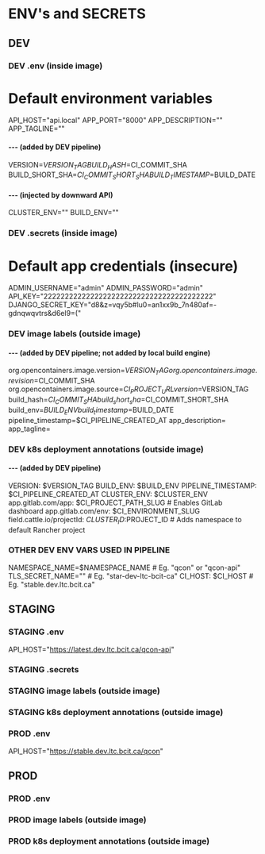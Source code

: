# ENV's and SECRETS

## DEV
### DEV .env (inside image)
# Default environment variables
API_HOST="api.local"
APP_PORT="8000"
APP_DESCRIPTION=""
APP_TAGLINE=""
#### --- (added by DEV pipeline)
VERSION=$VERSION_TAG
BUILD_HASH=$CI_COMMIT_SHA
BUILD_SHORT_SHA=$CI_COMMIT_SHORT_SHA
BUILD_TIMESTAMP=$BUILD_DATE
#### --- (injected by downward API)
CLUSTER_ENV=""
BUILD_ENV=""


### DEV .secrets (inside image)
# Default app credentials (insecure)
ADMIN_USERNAME="admin"
ADMIN_PASSWORD="admin"
API_KEY="2222222222222222222222222222222222222222"
DJANGO_SECRET_KEY="d8&z=vqy5b#lu0=an1xx9b_7n480af=-gdnqwqvtrs&d6el9=("


### DEV image labels (outside image)
#### --- (added by DEV pipeline; not added by local build engine)
org.opencontainers.image.version=$VERSION_TAG
org.opencontainers.image.revision=$CI_COMMIT_SHA
org.opencontainers.image.source=$CI_PROJECT_URL
version=$VERSION_TAG
build_hash=$CI_COMMIT_SHA
build_short_sha=$CI_COMMIT_SHORT_SHA
build_env=$BUILD_ENV
build_timestamp=$BUILD_DATE
pipeline_timestamp=$CI_PIPELINE_CREATED_AT
app_description=
app_tagline=


### DEV k8s deployment annotations (outside image)
#### --- (added by DEV pipeline)
VERSION: $VERSION_TAG
BUILD_ENV: $BUILD_ENV
PIPELINE_TIMESTAMP: $CI_PIPELINE_CREATED_AT
CLUSTER_ENV: $CLUSTER_ENV
app.gitlab.com/app: $CI_PROJECT_PATH_SLUG           # Enables GitLab dashboard
app.gitlab.com/env: $CI_ENVIRONMENT_SLUG
field.cattle.io/projectId: $CLUSTER_ID:$PROJECT_ID  # Adds namespace to default Rancher project

### OTHER DEV ENV VARS USED IN PIPELINE
NAMESPACE_NAME=$NAMESPACE_NAME  # Eg. "qcon" or "qcon-api"
TLS_SECRET_NAME=""              # Eg. "star-dev-ltc-bcit-ca"
CI_HOST: $CI_HOST               # Eg. "stable.dev.ltc.bcit.ca"


## STAGING
### STAGING .env
API_HOST="https://latest.dev.ltc.bcit.ca/qcon-api"




### STAGING .secrets


### STAGING image labels (outside image)


### STAGING k8s deployment annotations (outside image)



### PROD .env
API_HOST="https://stable.dev.ltc.bcit.ca/qcon"


## PROD
### PROD .env


### PROD image labels (outside image)


### PROD k8s deployment annotations (outside image)

